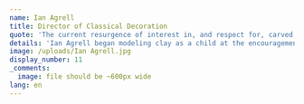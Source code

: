 ```yaml
---
name: Ian Agrell
title: Director of Classical Decoration
quote: 'The current resurgence of interest in, and respect for, carved ornamentation is inspiring. I look forward to continuing to develop this extraordinary art.'
details: 'Ian Agrell began modeling clay as a child at the encouragement of his parents. This love of working in three dimensions led him to first study woodcarving in 1961. Twenty years later, Ian was elected to the Master Carvers Association, a prestigious society of wood and stone carvers in the United Kingdom.    In 1986, Ian moved to the United States to take on larger residential projects and to teach classical carving. Since then he and his team have been honored with commissions including Fulham Palace, Hampton Court, the United Kingdom Houses of Parliament, the Utah Governor’s Mansion and a throne for Pope Saint John Paul.   After twenty years of partnering with Merritt on large high-end residential projects, Agrell Architectural Carving was acquired and now operates as Merritt’s in-house classical decoration team.  Ian oversees all classical decoration operations for Merritt as well as staff training and program development.   Ian is passionate about maintaining the art of classical woodcarving and to ensure the future of these unique skills, thirty years ago he founded the School of Classical Woodcarving where he teaches several classes each year.'
image: /uploads/Ian Agrell.jpg
display_number: 11
_comments:
  image: file should be ~600px wide
lang: en
---
```

